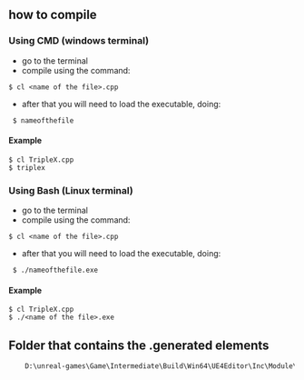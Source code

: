
## how to compile

### Using CMD (windows terminal)
* go to the terminal
* compile using the command:
```
$ cl <name of the file>.cpp
```
* after that you will need to load the executable, doing:
```
 $ nameofthefile
```
#### Example
```
$ cl TripleX.cpp
$ triplex
```

### Using Bash (Linux terminal)
* go to the terminal
* compile using the command:
```
$ cl <name of the file>.cpp
```
* after that you will need to load the executable, doing:
```
 $ ./nameofthefile.exe
```
#### Example
```
$ cl TripleX.cpp
$ ./<name of the file>.exe
```


## Folder that contains the .generated elements
```sh
    D:\unreal-games\Game\Intermediate\Build\Win64\UE4Editor\Inc\Module\Module.generated.h
```
